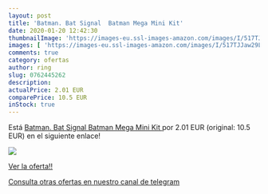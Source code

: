 ```yaml
---
layout: post
title: 'Batman. Bat Signal  Batman Mega Mini Kit'
date: 2020-01-20 12:42:30
thumbnailImage: 'https://images-eu.ssl-images-amazon.com/images/I/517TJJaw29L._SL200_.jpg'
images: [ 'https://images-eu.ssl-images-amazon.com/images/I/517TJJaw29L._SL200_.jpg' ]
comments: true
category: ofertas
author: ring
slug: 0762445262
description:
actualPrice: 2.01 EUR
comparePrice: 10.5 EUR
inStock: true
---
```


Está [Batman. Bat Signal  Batman Mega Mini Kit ](https://www.amazon.com/dp/0762445262/?tag=redken08-20) por 2.01 EUR (original: 10.5 EUR) en el siguiente enlace!

[![](https://images-eu.ssl-images-amazon.com/images/I/517TJJaw29L._SL200_.jpg)](https://www.amazon.com/dp/0762445262/?tag=redken08-20)

[Ver la oferta!!](https://www.amazon.com/dp/0762445262/?tag=redken08-20)

[Consulta otras ofertas en nuestro canal de telegram](https://t.me/s/ofertas25)
